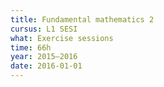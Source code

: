 ```yaml
---
title: Fundamental mathematics 2
cursus: L1 SESI
what: Exercise sessions
time: 66h
year: 2015–2016
date: 2016-01-01
---
```

